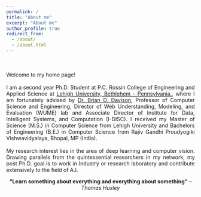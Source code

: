 ```yaml
---
permalink: /
title: "About me"
excerpt: "About me"
author_profile: true
redirect_from: 
  - /about/
  - /about.html
---
```

<p style="text-align: justify;"> <br><br>Welcome to my home page! <br><br>
I am a second year Ph.D. Student at P.C. Rossin College of Engineering and Applied Science at <a href="https://www1.lehigh.edu">Lehigh University, Bethlehem - Pennsylvania.</a>, where I am fortunately advised by <a href="http://www.cse.lehigh.edu/~brian/">Dr. Brian D. Davison</a>, Professor of Computer Science and Engineering, Director of Web Understanding, Modeling, and Evaluation (WUME) lab and Associate Director of Institute for Data, Intelligent Systems, and Computation (I-DISC). I received my Master of Science (M.S.) in Computer Science from Lehigh University and Bachelors of Engineering (B.E.) in Computer Science from Rajiv Gandhi Proudyogiki Vishwavidyalaya, Bhopal, MP (India).<br><br>
My research interest lies in the area of deep learning and computer vision. Drawing parallels from the quintessential researchers in my network, my post Ph.D. goal is to work in Industry or research laboratory and contribute extensively to the field of A.I.</p>

<p style="text-align: center;"><b>“Learn something about everything and everything about something”</b><i> – Thomas Huxley</i></p>

<!-- <html><body>
  <iframe src="https://calendar.google.com/calendar/embed?height=300&amp;wkst=2&amp;bgcolor=%23ffffff&amp;ctz=America%2FNew_York&amp;src=ZWFhNDE4QGxlaGlnaC5lZHU&amp;src=ZW4uaW5kaWFuI2hvbGlkYXlAZ3JvdXAudi5jYWxlbmRhci5nb29nbGUuY29t&amp;color=%230B8043&amp;color=%230B8043&amp;mode=WEEK&amp;title&amp;showTitle=0&amp;showNav=0&amp;showDate=1&amp;showPrint=0&amp;showTabs=1&amp;showCalendars=0" style="border-width:0,display:center" width="500" height="300" frameborder="0" scrolling="no"></iframe>
</body></html> -->